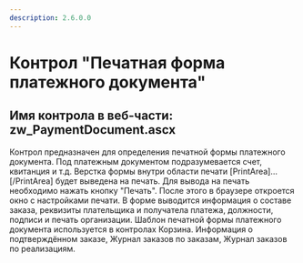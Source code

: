 ```yaml
---
description: 2.6.0.0
---
```


# Контрол "Печатная форма платежного документа"

## Имя контрола в веб-части: zw\_PaymentDocument.ascx

Контрол предназначен для определения печатной формы платежного документа. Под платежным документом подразумевается счет, квитанция и т.д. Верстка формы внутри области печати \[PrintArea\]...\[/PrintArea\] будет выведена на печать. Для вывода на печать необходимо нажать кнопку "Печать". После этого в браузере откроется окно с настройками печати. В форме выводится информация о составе заказа, реквизиты плательщика и получатела платежа, должности, подписи и печать организации. Шаблон печатной формы платежного документа используется в контролах Корзина. Информация о подтверждённом заказе, Журнал заказов по заказам, Журнал заказов по реализациям.

